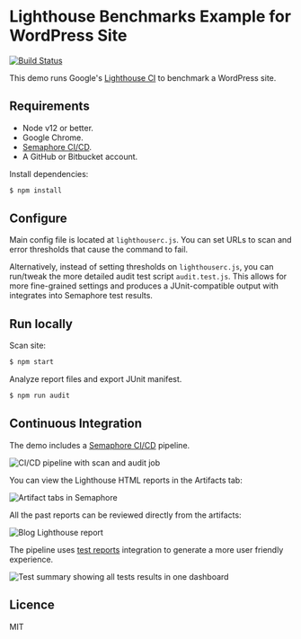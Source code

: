 # Lighthouse Benchmarks Example for WordPress Site

[![Build Status](https://ackerson.semaphoreci.com/badges/lighthouse-wordpress/branches/master.svg?style=shields&key=3a46ed47-e4d7-480e-917b-f22eca7e153d)](https://ackerson.semaphoreci.com/projects/lighthouse-wordpress)

This demo runs Google's [Lighthouse CI](https://github.com/GoogleChrome/lighthouse-ci) to benchmark a WordPress site.

## Requirements

- Node v12 or better.
- Google Chrome.
- [Semaphore CI/CD](https://semaphoreci.com/).
- A GitHub or Bitbucket account.

Install dependencies:

```bash
$ npm install
```

## Configure

Main config file is located at `lighthouserc.js`. You can set URLs to scan and error thresholds that cause the command to fail.

Alternatively, instead of setting thresholds on `lighthouserc.js`, you can run/tweak the more detailed audit test script `audit.test.js`. This allows for more fine-grained settings and produces a JUnit-compatible output with integrates into Semaphore test results.

## Run locally

Scan site:

```bash
$ npm start
```

Analyze report files and export JUnit manifest.

```bash
$ npm run audit
```

## Continuous Integration

The demo includes a [Semaphore CI/CD](https://semaphoreci.com/) pipeline.

![CI/CD pipeline with scan and audit job](./screenshots/report-blog.jpg)

You can view the Lighthouse HTML reports in the Artifacts tab:

![Artifact tabs in Semaphore](./screenshots/project-artifacts.jpg)

All the past reports can be reviewed directly from the artifacts:

![Blog Lighthouse report](./screenshots/report-blog.jpg)

The pipeline uses [test reports](https://docs.semaphoreci.com/essentials/test-summary/) integration to generate a more user friendly experience.

![Test summary showing all tests results in one dashboard](./screenshots/test-summary.jpg)

## Licence

MIT
